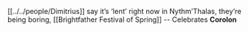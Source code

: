 ---
---


[[../../people/Dimitrius]] say it’s ‘lent’ right now in Nythm’Thalas, they’re being boring, [[Brightfather Festival of Spring]] -- Celebrates **Corolon**